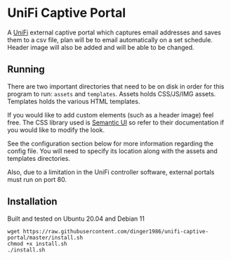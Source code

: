 # UniFi Captive Portal

A [UniFi](https://www.ubnt.com) external captive portal which captures email
addresses and saves them to a csv file, plan will be to email automatically on a set schedule. 
Header image will also be added and will be able to be changed.

## Running

There are two important directories that need to be on disk in order for this
program to run: `assets` and `templates`. Assets holds CSS/JS/IMG assets.
Templates holds the various HTML templates.

If you would like to add custom elements (such as a header image) feel free.
The CSS library used is [Semantic UI](https://semantic-ui.com) so refer to their
documentation if you would like to modify the look.

See the configuration section below for more information regarding the config
file. You will need to specify its location along with the assets and
templates directories.

Also, due to a limitation in the UniFi controller software, external portals
must run on port 80. 

## Installation

Built and tested on Ubuntu 20.04 and Debian 11

```
wget https://raw.githubusercontent.com/dinger1986/unifi-captive-portal/master/install.sh
chmod +x install.sh
./install.sh
```
